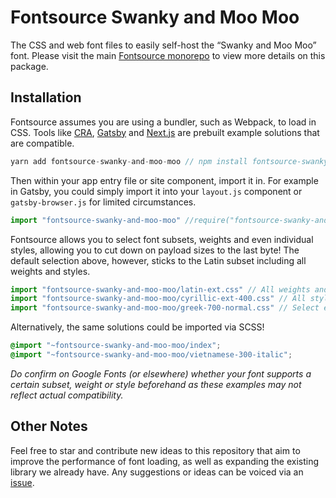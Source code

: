 # Fontsource Swanky and Moo Moo

The CSS and web font files to easily self-host the “Swanky and Moo Moo” font. Please visit the main [Fontsource monorepo](https://github.com/DecliningLotus/fontsource) to view more details on this package.

## Installation

Fontsource assumes you are using a bundler, such as Webpack, to load in CSS. Tools like [CRA](https://create-react-app.dev/), [Gatsby](https://www.gatsbyjs.org/) and [Next.js](https://nextjs.org/) are prebuilt example solutions that are compatible.

```javascript
yarn add fontsource-swanky-and-moo-moo // npm install fontsource-swanky-and-moo-moo
```

Then within your app entry file or site component, import it in. For example in Gatsby, you could simply import it into your `layout.js` component or `gatsby-browser.js` for limited circumstances.

```javascript
import "fontsource-swanky-and-moo-moo" //require("fontsource-swanky-and-moo-moo")
```

Fontsource allows you to select font subsets, weights and even individual styles, allowing you to cut down on payload sizes to the last byte! The default selection above, however, sticks to the Latin subset including all weights and styles.

```javascript
import "fontsource-swanky-and-moo-moo/latin-ext.css" // All weights and styles included.
import "fontsource-swanky-and-moo-moo/cyrillic-ext-400.css" // All styles included.
import "fontsource-swanky-and-moo-moo/greek-700-normal.css" // Select either normal or italic.
```

Alternatively, the same solutions could be imported via SCSS!

```scss
@import "~fontsource-swanky-and-moo-moo/index";
@import "~fontsource-swanky-and-moo-moo/vietnamese-300-italic";
```

_Do confirm on Google Fonts (or elsewhere) whether your font supports a certain subset, weight or style beforehand as these examples may not reflect actual compatibility._

## Other Notes

Feel free to star and contribute new ideas to this repository that aim to improve the performance of font loading, as well as expanding the existing library we already have. Any suggestions or ideas can be voiced via an [issue](https://github.com/DecliningLotus/fontsource/issues).
